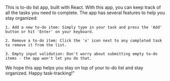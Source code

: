 This is to-do list app, built with React. With this app, you can keep track of all the tasks you need to complete. The app has several features to help you stay organized:

    1. Add a new to-do item: Simply type in your task and press the 'Add' button or hit 'Enter' on your keyboard.

    2. Remove a to-do item: Click the 'x' icon next to any completed task to remove it from the list.

    3. Empty input validation: Don't worry about submitting empty to-do items - the app won't let you do that.


We hope this app helps you stay on top of your to-do list and stay organized. Happy task-tracking!"
